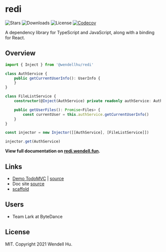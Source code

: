 # redi

![Stars](https://badgen.net/github/stars/wendellhu95/redi)
![Downloads](https://badgen.net/npm/dt/@wendellhu/redi)
![License](https://badgen.net/github/license/wendellhu95/redi)
[![Codecov](https://img.shields.io/codecov/c/github/wendellhu95/redi.svg)](https://codecov.io/gh/wendellhu95/redi)

A dependency library for TypeScript and JavaScript, along with a binding for React.

## Overview

```typescript
import { Inject } from '@wendellhu/redi'

class AuthService {
    public getCurrentUserInfo(): UserInfo {
    }
}

class FileListService {
    constructor(@Inject(AuthService) private readonly authService: AuthService) {}

    public getUserFiles(): Promise<Files> {
        const currentUser = this.authService.getCurrentUserInfo()
    }
}

const injector = new Injector([[AuthService], [FileListService]])

injector.get(AuthService)
```

**View full documentation on [redi.wendell.fun](https://redi.wendell.fun/).**

## Links

* [Demo TodoMVC](https://wendellhu95.github.io/redi-todomvc/) | [source](https://github.com/wendellhu95/redi-todomvc)
* Doc site [source](https://github.com/wendellhu95/redi-site)
* [scaffold](https://github.com/wendellhu95/redi-starter)

## Users

* Team Lark at ByteDance

## License

MIT. Copyright 2021 Wendell Hu.
